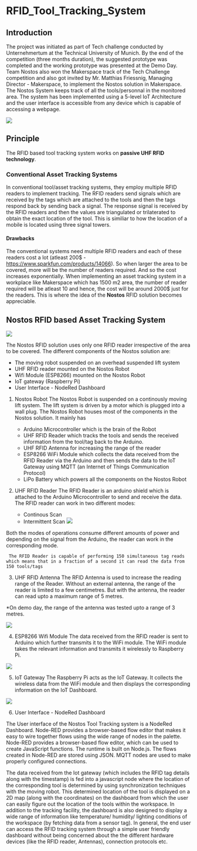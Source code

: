 # RFID_Tool_Tracking_System

## Introduction
The project was initiated as part of Tech challenge conducted by Unternehmertum at the Technical University of Munich. By the end of the competition (three months duration), the suggested prototype was completed and the working prototype was presented at the Demo Day. Team Nostos also won the Makerspace track of the Tech Challenge competition and also got invited by Mr. Matthias Friessnig, Managing Director - Makerspace, to implement the Nostos solution in Makerspace. The Nostos System keeps track of all the tools/personnal in the monitored area. The system has been implemented using a 5-level IoT Architecture and the user interface is accessible from any device which is capable of accessing a webpage.

![](images/teamNostos.jpg)

## Principle

The RFID based tool tracking system works on **passive UHF RFID technology**.

### Conventional Asset Tracking Systems
In conventional tool/asset tracking systems, they employ multiple RFID readers to implement tracking. The RFID readers send signals which are received by the tags which are attached to the tools and then the tags respond back by sending back a signal. The response signal is received by the RFID readers and then the values are triangulated or trilaterated to obtain the exact location of the tool. This is similiar to how the location of a mobile is located using three signal towers.

#### Drawbacks
The conventional systems need multiple RFID readers and each of these readers cost a lot (atleast 200$ - https://www.sparkfun.com/products/14066). So when larger the area to be covered, more will be the number of readers required. And so the cost increases exponentially. When implementing an asset tracking system in a workplace like Makerspace which has 1500 m2 area, the number of reader required will be atleast 10 and hence, the cost will be around 2000$ just for the readers. This is where the idea of the **Nostos** RFID solution becomes appreciable.

## Nostos RFID based Asset Tracking System
![](image/.jpg)

The Nostos RFID solution uses only one RFID reader irrespective of the area to be covered. The different components of the Nostos solution are:
- The moving robot suspended on an overhead suspended lift system
- UHF RFID reader mounted on the Nostos Robot
- Wifi Module (ESP8266) mounted on the Nostos Robot
- IoT gateway (Raspberry Pi)
- User Interface - NodeRed Dashboard

1. Nostos Robot
  The Nostos Robot is suspended on a continously moving lift system. The lift system is driven by a motor which is plugged into a wall plug. The Nostos Robot houses most of the components in the Nostos solution. It mainly has
    - Arduino Microcontroller which is the brain of the Robot
    - UHF RFID Reader which tracks the tools and sends the received information from the tool/tag back to the Arduino.
    - UHF RFID Antenna for increasing the range of the reader
    - ESP8266 WiFi Module which collects the data received from the RFID Reader via the Arduino and then sends the data to the IoT Gateway using MQTT (an Internet of Things Communication Protocol)
    - LiPo Battery which powers all the components on the Nostos Robot

2. UHF RFID Reader
  The RFID Reader is an arduino shield which is attached to the Arduino Microcontroller to send and receive the data. The RFID reader can work in two different modes:
    - Continous Scan
    - Intermittent Scan
  ![](images/Reader.jpg)

  Both the modes of operations consume different amounts of power and depending on the signal from the Arduino, the reader can work in the corresponding mode.

  ``` The RFID Reader is capable of performing 150 simultaneous tag reads which means that in a fraction of a second it can read the data from 150 tools/tags```

3. UHF RFID Antenna
  The RFID Antenna is used to increase the reading range of the Reader. Without an external antenna, the range of the reader is limited to a few centimetres. But with the antenna, the reader can read upto a maximum range of 5 metres.

  *On demo day, the range of the antenna was tested upto a range of 3 metres.

  ![](images/Antenna.jpg)


4. ESP8266 Wifi Module
  The data received from the RFID reader is sent to Arduino which further transmits it to the WiFi module. The WiFi module takes the relevant information and transmits it wirelessly to Raspberry Pi.

  ![](images/ESP8266.jpg)

5. IoT Gateway
  The Raspberry Pi acts as the IoT Gateway. It collects the wireless data from the WiFi module and then displays the corresponding information on the IoT Dashboard.

  ![](images/RPi.jpg)
  
6. User Interface - NodeRed Dashboard

The User interface of the Nostos Tool Tracking system is a NodeRed Dashboard. Node-RED provides a browser-based flow editor that makes it easy to wire together flows using the wide range of nodes in the palette. Node-RED provides a browser-based flow editor, which can be used to create JavaScript functions. The runtime is built on Node.js. The flows created in Node-RED are stored using JSON. MQTT nodes are used to make properly configured connections.

The data received from the Iot gateway (which includes the RFID tag details along with the timestamp) is fed into a javascript node where the location of the corresponding tool is determined by using synchronization techniques with the moving robot. This determined location of the tool is displayed on a 2D map (along with the coordinates) on the dashboard from which the user can easily figure out the location of the tools within the workspace. In addition to the tracking facility, the dashboard is also designed to display a wide range of information like temperature/ humidity/ lighting conditions of the workspace (by fetching data from a sensor tag). In general, the end user can access the RFID tracking system through a simple user friendly dashboard without being concerned about the the different hardware devices (like the RFID reader, Antennas), connection protocols etc.


 
